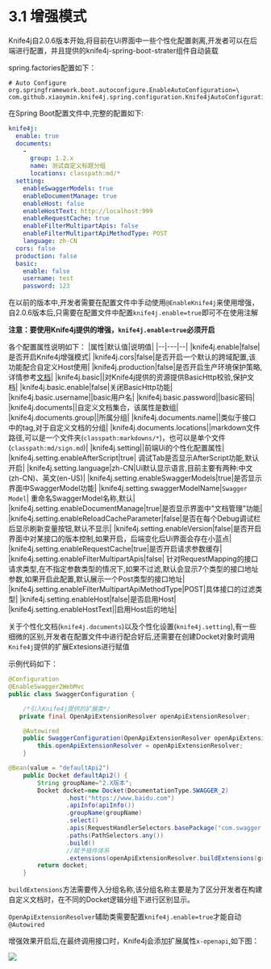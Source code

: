 # 3.1 增强模式

Knife4j自2.0.6版本开始,将目前在Ui界面中一些个性化配置剥离,开发者可以在后端进行配置，并且提供的knife4j-spring-boot-strater组件自动装载

spring.factories配置如下：
```properties
# Auto Configure
org.springframework.boot.autoconfigure.EnableAutoConfiguration=\
com.github.xiaoymin.knife4j.spring.configuration.Knife4jAutoConfiguration

```


在Spring Boot配置文件中,完整的配置如下:
```yml
knife4j:
  enable: true
  documents:
    -
      group: 1.2.x
      name: 测试自定义标题分组
      locations: classpath:md/*
  setting:
    enableSwaggerModels: true
    enableDocumentManage: true
    enableHost: false
    enableHostText: http://localhost:999
    enableRequestCache: true
    enableFilterMultipartApis: false
    enableFilterMultipartApiMethodType: POST
    language: zh-CN
  cors: false
  production: false
  basic:
    enable: false
    username: test
    password: 123
```

在以前的版本中,开发者需要在配置文件中手动使用`@EnableKnife4j`来使用增强，自2.0.6版本后,只需要在配置文件中配置`knife4j.enable=true`即可不在使用注解

**注意：要使用Knife4j提供的增强，`knife4j.enable=true`必须开启**

各个配置属性说明如下：
|属性|默认值|说明值|
|--|---|--|
|knife4j.enable|false|是否开启Knife4j增强模式|
|knife4j.cors|false|是否开启一个默认的跨域配置,该功能配合自定义Host使用|
|knife4j.production|false|是否开启生产环境保护策略,详情参考[文档](accessControl.md)|
|knife4j.basic||对Knife4j提供的资源提供BasicHttp校验,保护文档|
|knife4j.basic.enable|false|关闭BasicHttp功能|
|knife4j.basic.username||basic用户名|
|knife4j.basic.password||basic密码|
|knife4j.documents||自定义文档集合，该属性是数组|
|knife4j.documents.group||所属分组|
|knife4j.documents.name||类似于接口中的tag,对于自定义文档的分组|
|knife4j.documents.locations||markdown文件路径,可以是一个文件夹(`classpath:markdowns/*`)，也可以是单个文件(`classpath:md/sign.md`)|
|knife4j.setting||前端Ui的个性化配置属性|
|knife4j.setting.enableAfterScript|true| 调试Tab是否显示AfterScript功能,默认开启|
|knife4j.setting.language|zh-CN|Ui默认显示语言,目前主要有两种:中文(zh-CN)、英文(en-US)|
|knife4j.setting.enableSwaggerModels|true|是否显示界面中SwaggerModel功能|
|knife4j.setting.swaggerModelName|`Swagger Model`| 重命名SwaggerModel名称,默认|
|knife4j.setting.enableDocumentManage|true|是否显示界面中"文档管理"功能|
|knife4j.setting.enableReloadCacheParameter|false|是否在每个Debug调试栏后显示刷新变量按钮,默认不显示|
|knife4j.setting.enableVersion|false|是否开启界面中对某接口的版本控制,如果开启，后端变化后Ui界面会存在小蓝点|
|knife4j.setting.enableRequestCache|true|是否开启请求参数缓存|
|knife4j.setting.enableFilterMultipartApis|false| 针对RequestMapping的接口请求类型,在不指定参数类型的情况下,如果不过滤,默认会显示7个类型的接口地址参数,如果开启此配置,默认展示一个Post类型的接口地址|
|knife4j.setting.enableFilterMultipartApiMethodType|POST|具体接口的过滤类型|
|knife4j.setting.enableHost|false|是否启用Host|
|knife4j.setting.enableHostText||启用Host后的地址|

关于个性化文档(`knife4j.documents`)以及个性化设置(`knife4j.setting`),有一些细微的区别,开发者在配置文件中进行配合好后,还需要在创建Docket对象时调用`Knife4j`提供的扩展Extesions进行赋值

示例代码如下：

```java
@Configuration
@EnableSwagger2WebMvc
public class SwaggerConfiguration {

    /*引入Knife4j提供的扩展类*/
   private final OpenApiExtensionResolver openApiExtensionResolver;

    @Autowired
    public SwaggerConfiguration(OpenApiExtensionResolver openApiExtensionResolver) {
        this.openApiExtensionResolver = openApiExtensionResolver;
    }

@Bean(value = "defaultApi2")
    public Docket defaultApi2() {
        String groupName="2.X版本";
        Docket docket=new Docket(DocumentationType.SWAGGER_2)
                .host("https://www.baidu.com")
                .apiInfo(apiInfo())
                .groupName(groupName)
                .select()
                .apis(RequestHandlerSelectors.basePackage("com.swagger.bootstrap.ui.demo.new2"))
                .paths(PathSelectors.any())
                .build()
                //赋予插件体系
                .extensions(openApiExtensionResolver.buildExtensions(groupName));
        return docket;
    }
```

`buildExtensions`方法需要传入分组名称,该分组名称主要是为了区分开发者在构建自定义文档时，在不同的Docket逻辑分组下进行区别显示。

`OpenApiExtensionResolver`辅助类需要配置`knife4j.enable=true`才能自动`@Autowired`

增强效果开启后,在最终调用接口时，Knife4j会添加扩展属性`x-openapi`,如下图：

![](/knife4j/images/knife4j/enc.png)
 
 
 